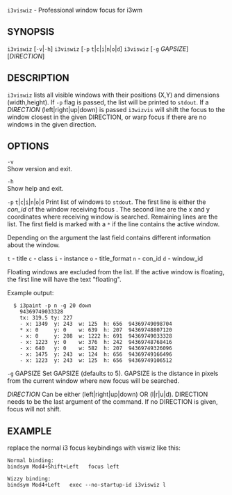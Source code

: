 `i3viswiz` - Professional window focus for i3wm

SYNOPSIS
--------

`i3viswiz` [`-v`|`-h`] 
`i3viswiz` [`-p` `t`|`c`|`i`|`n`|`o`|`d`] 
`i3viswiz` [`-g` *GAPSIZE*] [*DIRECTION*] 

DESCRIPTION
-----------

`i3viswiz` lists all visible windows with their 
positions (X,Y) and dimensions (width,height). 
If `-p` flag is passed, the list will be printed 
to `stdout`. If a *DIRECTION* (left|right|up|down) 
is passed `i3wizvis` will shift the focus to the 
window closest in the given DIRECTION, or warp 
focus if there are no windows in the given direction.

OPTIONS
-------

`-v`  
  Show version and exit.

`-h`  
  Show help and exit.

`-p` `t`|`c`|`i`|`n`|`o`|`d` 
  Print list of windows to `stdout`. The first line is either
  the *con_id* of the window receiving focus . The second line 
  are the x and y coordinates where receiving window is searched.
  Remaining lines are the list. The first field is marked with a 
  `*` if the line contains the active window. 

  Depending on the argument the last field contains
  different information about the window.  

  `t` - title
  `c` - class
  `i` - instance
  `o` - title_format
  `n` - con_id
  `d` - window_id

  Floating windows are excluded from the list. 
  If the active window is floating, the first line 
  will have the text "floating".

  Example output:  

``` text
  $ i3paint -p n -g 20 down
    94369749033328
    tx: 319.5 ty: 227
    - x: 1349  y: 243  w: 125  h: 656  94369749098704
    * x: 0     y: 0    w: 639  h: 207  94369748807120
    - x: 0     y: 208  w: 1222 h: 691  94369749033328
    - x: 1223  y: 0    w: 376  h: 242  94369748768416
    - x: 640   y: 0    w: 582  h: 207  94369749326096
    - x: 1475  y: 243  w: 124  h: 656  94369749166496
    - x: 1223  y: 243  w: 125  h: 656  94369749106512
```

`-g` GAPSIZE
  Set GAPSIZE (defaults to 5). GAPSIZE is the distance in pixels
  from the current window where new focus will be searched.

*DIRECTION*
  Can be either (left|right|up|down) OR (l|r|u|d). DIRECTION needs
  to be the last argument of the command. If no DIRECTION is given,
  focus will not shift.

EXAMPLE
-------

replace the normal i3 focus keybindings with viswiz like this:
``` text
Normal binding:
bindsym Mod4+Shift+Left   focus left

Wizzy binding:
bindsym Mod4+Left   exec --no-startup-id i3viswiz l 
```
